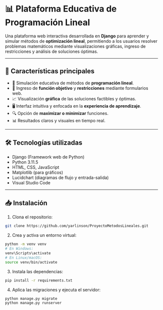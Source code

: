 # 📊 Plataforma Educativa de Programación Lineal

Una plataforma web interactiva desarrollada en **Django** para aprender y simular métodos de **optimización lineal**, permitiendo a los usuarios resolver problemas matemáticos mediante visualizaciones gráficas, ingreso de restricciones y análisis de soluciones óptimas.

---

## 🚀 Características principales

- 🧠 Simulación educativa de métodos de **programación lineal**.
- 🧾 Ingreso de **función objetivo** y **restricciones** mediante formularios web.
- 📈 Visualización **gráfica** de las soluciones factibles y óptimas.
- 🖥️ Interfaz intuitiva y enfocada en la **experiencia de aprendizaje**.
- 🔍 Opción de **maximizar o minimizar** funciones.
- 📊 Resultados claros y visuales en tiempo real.

---

## 🛠️ Tecnologías utilizadas

- Django (Framework web de Python)
- Python 3.11.5
- HTML, CSS, JavaScript
- Matplotlib (para gráficos)
- Lucidchart (diagramas de flujo y entrada-salida)
- Visual Studio Code

---

## 📥 Instalación

1. Clona el repositorio:

```bash
git clone https://github.com/yarlinson/ProyectoMetodosLineales.git
```

2. Crea y activa un entorno virtual:
```bash
python -m venv venv
# En Windows:
venv\Scripts\activate
# En Linux/macOS:
source venv/bin/activate
```
3. Instala las dependencias:
```bash
pip install -r requirements.txt
```
4. Aplica las migraciones y ejecuta el servidor:
```bash
python manage.py migrate
python manage.py runserver
```
